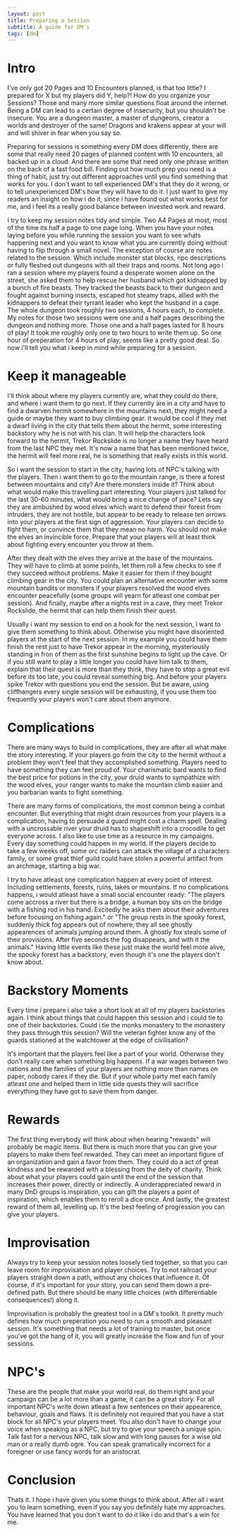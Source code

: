 ```yaml
---
layout: post
title: Preparing a Session
subtitle: A guide for DM's
tags: [dm]
---
```


# Intro
I've only got 20 Pages and 10 Encounters planned, is that too little? I prepared for X but my players did Y, help?! How do you organize your Sessions? 
Those and many more similar questions float around the internet. Being a DM can lead to a certain degree of insecurity, but you shouldn't be insecure. You are a dungeon master, a master of dungeons, creator a worlds and destroyer of the same! Dragons and krakens appear at your will and will shiver in fear when you say so. 

Preparing for sessions is something every DM does differently, there are some that really need 20 pages of planned content with 10 encounters, all backed up in a cloud. And there are some that need only one phrase written on the back of a fast food bill. Finding out how much prep you need is a thing of habit, just try out different approaches until you find something that works for you. I don't want to tell experienced DM's that they do it wrong, or to tell unexperienced DM's how they will have to do it. I just want to give my readers an insight on how i do it, since i have found out what works best for me, and i feel its a really good balance between invested work and reward. 

I try to keep my session notes tidy and simple. Two A4 Pages at most, most of the time its half a page to one page long. When you have your notes laying before you while running the session you want to see whats happening next and you want to know what you are currently doing without having to flip through a small novel. 
The exception of course are notes related to the session. Which include monster stat blocks, npc descriptions or fully fleshed out dungeons with all their traps and rooms.
Not long ago i ran a session where my players found a desperate women alone on the street, she asked them to help rescue her husband which got kidnapped by a bunch of fire beasts. They tracked the beasts back to their dungeon and fought against burning insects, escaped hot steamy traps, allied with the kidnappers to defeat their tyrrant leader who kept the husband in a cage. The whole dungeon took roughly two sessions, 4 hours each, to complete. 
My notes for those two sessions were one and a half pages describing the dungeon and nothing more. Those one and a half pages lasted for 8 hours of play! It took me roughly only one to two hours to write them up. So one hour of preperation for 4 hours of play, seems like a pretty good deal. So now i'll tell you what i keep in mind while preparing for a session.

# Keep it manageable
I'll think about where my players currently are, what they could do there, and where i want them to go next. 
If they currently are in a city and have to find a dwarven hermit somewhere in the mountains next, they might need a guide or maybe they want to buy climbing gear. It would be cool if they met a dwarf living in the city that tells them about the hermit, some interesting backstory why he is not with his clan. It will help the characters look forward to the hermit, Trekor Rockslide is no longer a name they have heard from the last NPC they met. It's now a name that has been mentioned twice, the hermit will feel more real, he is something that really exists in this world.

So i want the session to start in the city, having lots of NPC's talking with the players. Then i want them to go to the mountain range, is there a forest between mountains and city? Are there monsters inside it? Think about what would make this travelling part interesting. Your players just talked for the last 30-60 minutes, what would bring a nice change of pace? Lets say they are ambushed by wood elves which want to defend their forest from intruders, they are not hostile, but appear to be ready to release ten arrows into your players at the first sign of aggression. Your players can decide to fight them, or convince them that they mean no harm. You should not make the elves an invincible force. Prepare that your players will at least think about fighting every encounter you throw at them.

After they dealt with the elves they arrive at the base of the mountains. They will have to climb at some points, let them roll a few checks to see if they succeed without problems. Make it easier for them if they bought climbing gear in the city. You could plan an alternative encounter with some mountain bandits or monsters if your players resolved the wood elves encounter peacefully (some groups will yearn for atleast one combat per session). And finally, maybe after a nights rest in a cave, they meet Trekor Rockslide, the hermit that can help them finish their quest.

Usually i want my session to end on a hook for the next session, i want to give them something to think about. Otherwise you might have disoriented players at the start of the next session. In my example you could have them finish the rest just to have Trekor appear in the morning, mysteriously standing in fron of them as the first sunshine begins to light up the cave. Or if you still want to play a little longer you could have him talk to them, explain that their quest is more than they think, they have to stop a great evil before its too late, you could reveal something big. And before your players spike Trekor with questions you end the session. But be aware, using cliffhangers every single session will be exhausting, if you use them too frequently your players won't care about them anymore.

# Complications
There are many ways to build in complications, they are after all what make the story interesting. If your players go from the city to the hermit without a problem they won't feel that they accomplished something. Players need to have something they can feel proud of. Your charismatic bard wants to find the best price for potions in the city, your druid wants to sympathize with the wood elves, your ranger wants to make the mountain climb easier and you barbarian wants to fight something. 

There are many forms of complications, the most common being a combat encounter. But everything that might drain resources from your players is a complication, having to persuade a guard might cost a charm spell. Dealing with a uncrossable river your druid has to shapeshift into a crocodile to get everyone across. I also like to use time as a resource in my campaigns. Every day something could happen in my world. If the players decide to take a few weeks off, some orc raiders can attack the village of a characters family, or some great thief guild could have stolen a powerful artifact from an archmage, starting a big war. 

I try to have atleast one complication happen at every point of interest. Including settlements, forests, ruins, lakes or mountains. If no complications happens, i would atleast have a small social encounter ready: "The players come accross a river but there is a bridge, a human boy sits on the bridge with a fishing rod in his hand. Excitedly he asks them about their adventures before focusing on fishing again." or "The group rests in the spooky forest, suddenly thick fog appears out of nowhere, they all see ghostly appearences of animals jumping around them. A ghostly fox steals some of their provisions. After five seconds the fog disappears, and with it the animals."
Having little events like these just make the world feel more alive, the spooky forest has a backstory, even though it's one the players don't know about.

# Backstory Moments
Every time i prepare i also take a short look at all of my players backstories again. I think about things that could happen this session and i could tie to one of their backstories. Could i tie the monks monastery to the monastery they pass through this session? Will the veteran fighter know any of the guards stationed at the watchtower at the edge of civilisation?

It's important that the players feel like a part of your world. Otherwise they don't really care when something big happens. If a war wages between two nations and the families of your players are nothing more than names on paper, nobody cares if they die. But if your whole party met each family atleast one and helped them in little side quests they will sacrifice everything they have got to save them from danger.

# Rewards
The first thing everybody will think about when hearing "rewards" will probably be magic items. But there is much more that you can give your players to make them feel rewarded. They can meet an important figure of an organization and gain a favor from them. They could do a act of great kindness and be rewarded with a blessing from the deity of charity. Think about what your players could gain until the end of the session that increases their power, directly or indirectly. A underappreciated reward in many DnD groups is inspiration, you can gift the players a point of inspiration, which enables them to reroll a dice once. And lastly, the greatest reward of them all, levelling up. It's the best feeling of progression you can give your players.

# Improvisation
Always try to keep your session notes loosely tied together, so that you can leave room for improvisation and player choices. Try to not railroad your players straight down a path, without any choices that influence it. Of course, if it's important for your story, you can send them down a pre-defined path. But there should be many little choices (with differentiable consequences!) along it.

Improvisation is probably the greatest tool in a DM's toolkit. It pretty much defines how much preperation you need to run a smooth and pleasant session. It's something that needs a lot of training to master, but once you've got the hang of it, you will greatly increase the flow and fun of your sessions.

# NPC's
These are the people that make your world real, do them right and your campaign can be a lot more than a game, it can be a great story. For all important NPC's write down atleast a few sentences on their appearence, behaviour, goals and flaws. It is definitely not required that you have a stat block for all NPC's your players meet. You also don't have to change your voice when speaking as a NPC, but try to give your speech a unique spin. Talk fast for a nervous NPC, talk slow and with long pauses for a wise old man or a really dumb ogre. You can speak gramatically incorrect for a foreigner or use fancy words for an aristocrat. 

# Conclusion
Thats it. I hope i have given you some things to think about. After all i want you to learn something, even if you say you definitely hate my approaches. You have learned that you don't want to do it like i do and that's a win for me.
